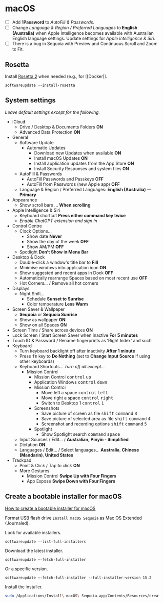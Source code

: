 # macOS

- [ ] Add **1Password** to *AutoFill & Passwords*.
- [ ] Change *Language & Region / Preferred Languages* to **English (Australia)** when Apple Intelligence becomes available with Australian English language settings. Update settings for *Apple Intelligence & Siri*.
- [ ] There is a bug in Sequoia with Preview and Continuous Scroll and Zoom to Fit.

## Rosetta

Install [Rosetta 2](https://support.apple.com/en-au/102527) when needed (e.g., for [[Docker]].

```shell
softwareupdate --install-rosetta
```

## System settings

*Leave default settings except for the following.*

- iCloud
	- Drive / Desktop & Documents Folders **ON**
	- Advanced Data Protection **ON**
- General
	- Software Update
		- Automatic Updates
			- Download new Updates when available **ON**
			- Install macOS Updates **ON**
			- Install application updates from the App Store **ON**
			- Install Security Responses and system files **ON**
	- AutoFill & Passwords
		- AutoFill Passwords and Passkeys **OFF**
		- AutoFill from Passwords (new Apple app) **OFF**
	- Language & Region / Preferred Languages: **English (Australia) — Primary**
- Appearance
	- Show scroll bars ... **When scrolling**
- Apple Intelligence & Siri
	- Keyboard shortcut **Press either command key twice**
	- *Enable ChatGPT extension and sign in*
- Control Centre
	- Clock Options…
		- Show date **Never**
		- Show the day of the week **OFF**
		- Show AM/PM **OFF**
	- Spotlight **Don’t Show in Menu Bar**
- Desktop & Dock
	- Double-click a window's title bar to **Fill**
	- Minimise windows into application icon **ON**
	- Show suggested and recent apps in Dock **OFF**
	- Automatically rearrange Spaces based on most recent use **OFF**
	- Hot Corners… / Remove all hot corners
- Displays
	- Night Shift…
		- Schedule **Sunset to Sunrise**
		- Color temperature **Less Warm**
- Screen Saver & Wallpaper
	- **Sequoia** or **Sequoia Sunrise**
	- Show as wallpaper **ON**
	- Show on all Spaces **ON**
- Screen Time / Share across devices **ON**
- Lock Screen / Start Screen Saver when inactive **For 5 minutes**
- Touch ID & Password / Rename fingerprints as ‘Right Index’ and such
- Keyboard
	- Turn keyboard backlight off after inactivity **After 1 minute**
	- Press <kbd>fn</kbd> key to **Do Nothing** (set to **Change Input Source** if using other keyboards)
	- Keyboard Shortcuts… *Turn off all except…*
		- Mission Control
			- Mission Control <kbd>control</kbd> <kbd>up</kbd>
			- Application Windows <kbd>control</kbd> <kbd>down</kbd>
			- Mission Control
				- Move left a space <kbd>control</kbd> <kbd>left</kbd>
				- Move right a space <kbd>control</kbd> <kbd>right</kbd>
				- Switch to Desktop 1 <kbd>control</kbd> <kbd>1</kbd>
			- Screenshots
				- Save picture of screen as file <kbd>shift</kbd> <kbd>command</kbd> <kbd>3</kbd>
				- Save picture of selected area as file <kbd>shift</kbd> <kbd>command</kbd> <kbd>4</kbd>
				- Screenshot and recording options <kbd>shift</kbd> <kbd>command</kbd> <kbd>5</kbd>
			- Spotlight
				- Show Spotlight search <kbd>command</kbd> <kbd>space</kbd>
	- Input Sources / Edit… / **Australian**, **Pinyin - Simplified**
	- Dictation **ON**
	- Languages / Edit… / Select languages… **Australia**, **Chinese (Mandarin)**, **United States**
- Trackpad
	- Point & Click / Tap to click **ON**
	- More Gestures
		- Mission Control **Swipe Up with Four Fingers**
		- App Exposé **Swipe Down with Four Fingers**

## Create a bootable installer for macOS

[How to create a bootable installer for macOS](https://sUpport.apple.com/en-us/HT201372)

Format USB flash drive `Install macOS Sequoia` as Mac OS Extended (Journaled).

Look for available installers.

```shell
softwareupdate --list-full-installers
```

Download the latest installer.

```shell
softwareupdate —-fetch-full-installer
```

Or a specific version.

```shell
softwareupdate —-fetch-full-installer --full-installer-version 15.2
```

Install the installer.

```zsh
sudo /Applications/Install\ macOS\ Sequoia.app/Contents/Resources/createinstallmedia --volume /Volumes/Install\ macOS\ Sequoia
```
